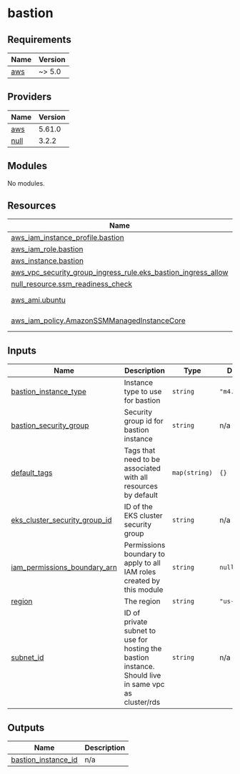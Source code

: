 # bastion

<!-- BEGINNING OF PRE-COMMIT-TERRAFORM DOCS HOOK -->
## Requirements

| Name | Version |
|------|---------|
| <a name="requirement_aws"></a> [aws](#requirement\_aws) | ~> 5.0 |

## Providers

| Name | Version |
|------|---------|
| <a name="provider_aws"></a> [aws](#provider\_aws) | 5.61.0 |
| <a name="provider_null"></a> [null](#provider\_null) | 3.2.2 |

## Modules

No modules.

## Resources

| Name | Type |
|------|------|
| [aws_iam_instance_profile.bastion](https://registry.terraform.io/providers/hashicorp/aws/latest/docs/resources/iam_instance_profile) | resource |
| [aws_iam_role.bastion](https://registry.terraform.io/providers/hashicorp/aws/latest/docs/resources/iam_role) | resource |
| [aws_instance.bastion](https://registry.terraform.io/providers/hashicorp/aws/latest/docs/resources/instance) | resource |
| [aws_vpc_security_group_ingress_rule.eks_bastion_ingress_allow](https://registry.terraform.io/providers/hashicorp/aws/latest/docs/resources/vpc_security_group_ingress_rule) | resource |
| [null_resource.ssm_readiness_check](https://registry.terraform.io/providers/hashicorp/null/latest/docs/resources/resource) | resource |
| [aws_ami.ubuntu](https://registry.terraform.io/providers/hashicorp/aws/latest/docs/data-sources/ami) | data source |
| [aws_iam_policy.AmazonSSMManagedInstanceCore](https://registry.terraform.io/providers/hashicorp/aws/latest/docs/data-sources/iam_policy) | data source |

## Inputs

| Name | Description | Type | Default | Required |
|------|-------------|------|---------|:--------:|
| <a name="input_bastion_instance_type"></a> [bastion\_instance\_type](#input\_bastion\_instance\_type) | Instance type to use for bastion | `string` | `"m4.xlarge"` | no |
| <a name="input_bastion_security_group"></a> [bastion\_security\_group](#input\_bastion\_security\_group) | Security group id for bastion instance | `string` | n/a | yes |
| <a name="input_default_tags"></a> [default\_tags](#input\_default\_tags) | Tags that need to be associated with all resources by default | `map(string)` | `{}` | no |
| <a name="input_eks_cluster_security_group_id"></a> [eks\_cluster\_security\_group\_id](#input\_eks\_cluster\_security\_group\_id) | ID of the EKS cluster security group | `string` | n/a | yes |
| <a name="input_iam_permissions_boundary_arn"></a> [iam\_permissions\_boundary\_arn](#input\_iam\_permissions\_boundary\_arn) | Permissions boundary to apply to all IAM roles created by this module | `string` | `null` | no |
| <a name="input_region"></a> [region](#input\_region) | The region | `string` | `"us-east-1"` | no |
| <a name="input_subnet_id"></a> [subnet\_id](#input\_subnet\_id) | ID of private subnet to use for hosting the bastion instance. Should live in same vpc as cluster/rds | `string` | n/a | yes |

## Outputs

| Name | Description |
|------|-------------|
| <a name="output_bastion_instance_id"></a> [bastion\_instance\_id](#output\_bastion\_instance\_id) | n/a |
<!-- END OF PRE-COMMIT-TERRAFORM DOCS HOOK -->
